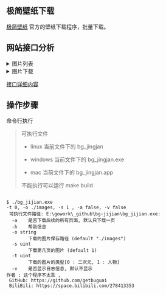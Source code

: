 ## 极简壁纸下载

[极简壁纸](https://bz.zzzmh.cn/) 官方的壁纸下载程序，批量下载。
## 网站接口分析

<details>
    <summary>图片列表</summary>
Post https://api.zzzmh.cn/bz/getJsonByType
</details>

<details>
    <summary>图片下载</summary>
Get https://w.wallhaven.cc/full/5w/wallhaven-5wkvz8.png 1920 × 1382   
 
Get https://w.wallhaven.cc/full/39/wallhaven-392zpd.jpg  
</details>

[接口详细内容](./analyze.md)

## 操作步骤

命令行执行  
> 可执行文件  
>
> - linux 当前文件下的 bg_jingjan 
> 
> - windows 当前文件下的 bg_jingjan.exe  
>
> - mac 当前文件下的 bg_jingjan.app  
>
> 不能执行可以运行 make build  

```shell script

$ ./bg_jijian.exe
-t 0, -o ./images, -s 1 , -a false, -v false
 可执行文件路径: E:\gowork\_github\bg-jijian\bg_jijian.exe:
  -a    是否下载后续的所有页面, 默认只下载一页
  -h    帮助信息
  -o string
        下载的图片保存路径 (default "./images")
  -s uint
        下载第几页的图片 (default 1)
  -t uint
        下载的图片的类型[0 : 二次元, 1 : 人物]
  -v    是否显示日志信息, 默认不显示
作者 : 这个程序不太乖 ,
 GitHub: https://github.com/getbuguai
 BiliBili: https://space.bilibili.com/278413353

```
